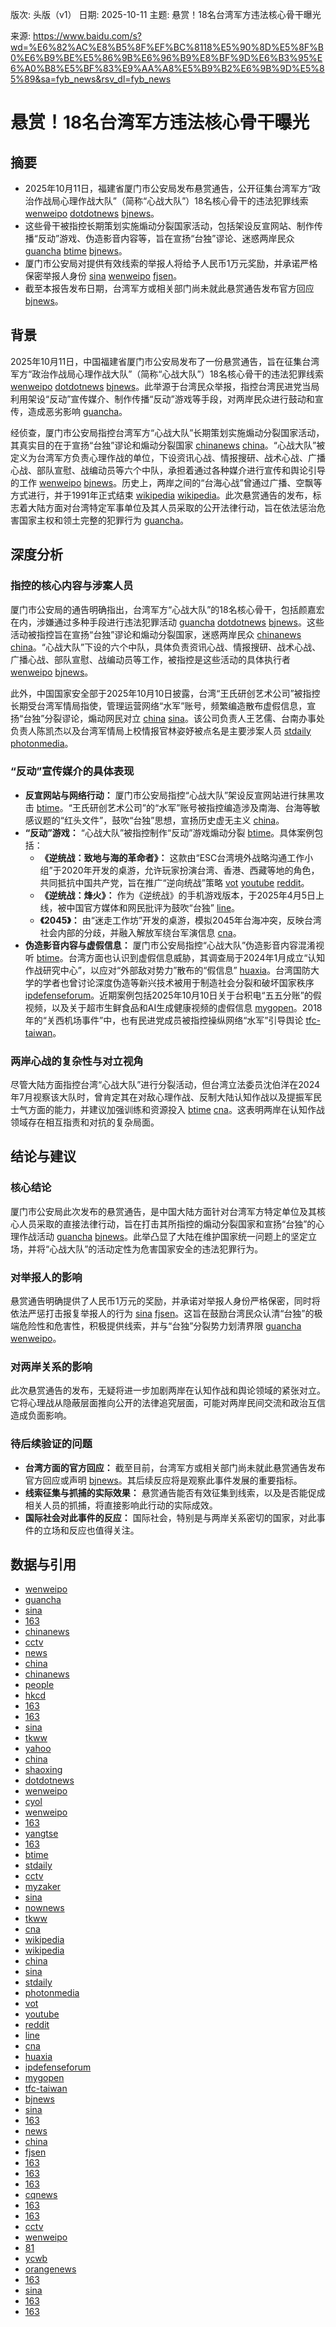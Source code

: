 版次: 头版（v1）
日期: 2025-10-11
主题: 悬赏！18名台湾军方违法核心骨干曝光

来源: https://www.baidu.com/s?wd=%E6%82%AC%E8%B5%8F%EF%BC%8118%E5%90%8D%E5%8F%B0%E6%B9%BE%E5%86%9B%E6%96%B9%E8%BF%9D%E6%B3%95%E6%A0%B8%E5%BF%83%E9%AA%A8%E5%B9%B2%E6%9B%9D%E5%85%89&sa=fyb_news&rsv_dl=fyb_news

# 悬赏！18名台湾军方违法核心骨干曝光

## 摘要
- 2025年10月11日，福建省厦门市公安局发布悬赏通告，公开征集台湾军方“政治作战局心理作战大队”（简称“心战大队”）18名核心骨干的违法犯罪线索 [wenweipo](https://vertexaisearch.cloud.google.com/grounding-api-redirect/AUZIYQFpgr6L3F77LC9QSfZ0mvZ5QHueb2bVHViV2_CTJ4fbupvUxs_BZhQ68_tLr7bAhuMZ61tDSnGsVb-RVgrfRdcehxCs2uFzji_UDvM0hdso7A1AnjZ5l97WT4xJbL57fnV8X3WSN8EKEESgZrHjfylRkwz5oUwtbcqnxbcA3NvC) [dotdotnews](https://vertexaisearch.cloud.google.com/grounding-api-redirect/AUZIYQFlj8HlIIoD_P1qOUvlC4jaIQCPPUeThzTVEe5exIVPDvcPq6OsguDcvLjCcS56v2tEc1A6yM_Ivb3FT8NAJ0fjTBh4cWICimkJhkD1Gk_E5VQD7QjEkQ==) [bjnews](https://vertexaisearch.cloud.google.com/grounding-api-redirect/AUZIYQGp60x_-zqzPzXS7ULaS_UtvJM83R5TCa6LP5biJIPLbRLsSL69rOIPD4aBgjKQBZcFmIQwffLNyLBhLH1wQlBl7MTpWjcNUGIJxLl3cd2a1PVA3lcIa0uRbw9mUutjIdetOiml8SA6UopI7VrMSPmvaA==)。
- 这些骨干被指控长期策划实施煽动分裂国家活动，包括架设反宣网站、制作传播“反动”游戏、伪造影音内容等，旨在宣扬“台独”谬论、迷惑两岸民众 [guancha](https://vertexaisearch.cloud.google.com/grounding-api-redirect/AUZIYQENca3utcWixbPm3Nx4L7LEIAlay3f8NsxOC0A0juXqxcS-zyvyJiptgtiz6XY6vD4iHhVvqelMh42tzvb2VkdjHLHPlcfC10HHJDITs6FfKOIuNRw37Gv0bWnsv7G_wjE-9-1AX6ZdFOjF1IzpVxhV) [btime](https://vertexaisearch.cloud.google.com/grounding-api-redirect/AUZIYQEdDrIgqDe54gi5hPDaHdX0-SYgju14g6Ji87zX1szqLCHZs4SeSZH1og_jC9zZldOfla2czezWBeIL2ES5smT_6T_y0NeKp6SdCXZJKqRJnyZ-Nkh4ffn4_6Bz_P6q9AQxMSkbcBgq9qdC6NI=) [bjnews](https://vertexaisearch.cloud.google.com/grounding-api-redirect/AUZIYQGp60x_-zqzPzXS7ULaS_UtvJM83R5TCa6LP5biJIPLbRLsSL69rOIPD4aBgjKQBZcFmIQwffLNyLBhLH1wQlBl7MTpWjcNUGIJxLl3cd2a1PVA3lcIa0uRbw9mUutjIdetOiml8SA6UopI7VrMSPmvaA==)。
- 厦门市公安局对提供有效线索的举报人将给予人民币1万元奖励，并承诺严格保密举报人身份 [sina](https://vertexaisearch.cloud.google.com/grounding-api-redirect/AUZIYQFQLnnZymXYuAnyw76h53RFhgdIRm9nf2GJ1UvyKu24RDHIfqOre9NwxdBw0iZKCWZABHZ3PkvXUt6v0h7U1j1JMJt-YZWMtULwbaZjIst7WOpIijav5sfZDOM5lEdUaxd4_d817Su41Piw4SW4hUhFUYCIyYdSRDrUkP0gDgdv2Q==) [wenweipo](https://vertexaisearch.cloud.google.com/grounding-api-redirect/AUZIYQFnZ6XLB_rOQo91YEPWF9WS80kDJ-kSYCgMncU9ZeKIVvgRpGXCUrmokvny-CJAoqdTl0md4SG1x4cXGnFWQpuabgEvn90V920tBGSC7zVDIHf4vVptuZlaeLlbc9ZqeAV4OTyE4fczI3UvC8ozQxQF97QnmEZRYEORzKOGoNf0) [fjsen](https://vertexaisearch.cloud.google.com/grounding-api-redirect/AUZIYQEFCqSNUGaSSlqqYJT45Pddn-Eg8MOW2vu2Wrux_zqv0BwTgPjU-mHYo2FQdYDES_YULXLWbPtQcejq3ZcU9oKI8cBK11DB4mBjoBFBcESiNziCzUQhSoj53FOvqxfkbnS3XlMtRdsrhjlkSoj-8VVv)。
- 截至本报告发布日期，台湾军方或相关部门尚未就此悬赏通告发布官方回应 [bjnews](https://vertexaisearch.cloud.google.com/grounding-api-redirect/AUZIYQGp60x_-zqzPzXS7ULaS_UtvJM83R5TCa6LP5biJIPLbRLsSL69rOIPD4aBgjKQBZcFmIQwffLNyLBhLH1wQlBl7MTpWjcNUGIJxLl3cd2a1PVA3lcIa0uRbw9mUutjIdetOiml8SA6UopI7VrMSPmvaA==)。

## 背景
2025年10月11日，中国福建省厦门市公安局发布了一份悬赏通告，旨在征集台湾军方“政治作战局心理作战大队”（简称“心战大队”）18名核心骨干的违法犯罪线索 [wenweipo](https://vertexaisearch.cloud.google.com/grounding-api-redirect/AUZIYQFpgr6L3F77LC9QSfZ0mvZ5QHueb2bVHViV2_CTJ4fbupvUxs_BZhQ68_tLr7bAhuMZ61tDSnGsVb-RVgrfRdcehxCs2uFzji_UDvM0hdso7A1AnjZ5l97WT4xJbL57fnV8X3WSN8EKEESgZrHjfylRkwz5oUwtbcqnxbcA3NvC) [dotdotnews](https://vertexaisearch.cloud.google.com/grounding-api-redirect/AUZIYQFlj8HlIIoD_P1qOUvlC4jaIQCPPUeThzTVEe5exIVPDvcPq6OsguDcvLjCcS56v2tEc1A6yM_Ivb3FT8NAJ0fjTBh4cWICimkJhkD1Gk_E5VQD7QjEkQ==) [bjnews](https://vertexaisearch.cloud.google.com/grounding-api-redirect/AUZIYQGp60x_-zqzPzXS7ULaS_UtvJM83R5TCa6LP5biJIPLbRLsSL69rOIPD4aBgjKQBZcFmIQwffLNyLBhLH1wQlBl7MTpWjcNUGIJxLl3cd2a1PVA3lcIa0uRbw9mUutjIdetOiml8SA6UopI7VrMSPmvaA==)。此举源于台湾民众举报，指控台湾民进党当局利用架设“反动”宣传媒介、制作传播“反动”游戏等手段，对两岸民众进行鼓动和宣传，造成恶劣影响 [guancha](https://vertexaisearch.cloud.google.com/grounding-api-redirect/AUZIYQENca3utcWixbPm3Nx4L7LEIAlay3f8NsxOC0A0juXqxcS-zyvyJiptgtiz6XY6vD4iHhVvqelMh42tzvb2VkdjHLHPlcfC10HHJDITs6FfKOIuNRw37Gv0bWnsv7G_wjE-9-1AX6ZdFOjF1IzpVxhV)。

经侦查，厦门市公安局指控台湾军方“心战大队”长期策划实施煽动分裂国家活动，其真实目的在于宣扬“台独”谬论和煽动分裂国家 [chinanews](https://vertexaisearch.cloud.google.com/grounding-api-redirect/AUZIYQGGKHecdq-eqhGW8Kk0ij4zZAWLw_AG8fp-dO45IBMSOsFcEKuZ2WJgM-XBR0rrlLQxfTbaJ5zmpQ4y43hFDINxJ4VAWDtGc08_wGAqxJNRvr9m4LgQG7-AT5pXXr2nBRHqAga1FpJelxrVAaCwuhkO9cvg3w==) [china](https://vertexaisearch.cloud.google.com/grounding-api-redirect/AUZIYQERNnBmGgg2spft_n9W0EnLZmGLjMhtuGZnZY7DN8q9rrxNPfYD_H6TilVemaLN6b0lNDLdVSHufQyumcS8_qR-8GIiwj-Z0qj47oTK4FmzIOwrokNuxthJdJlPATLelBgdIqw3MrvWqaSh-rJkJOIfVWAMUhPgpByh)。“心战大队”被定义为台湾军方负责心理作战的单位，下设资讯心战、情报搜研、战术心战、广播心战、部队宣慰、战编动员等六个中队，承担着通过各种媒介进行宣传和舆论引导的工作 [wenweipo](https://vertexaisearch.cloud.google.com/grounding-api-redirect/AUZIYQFpgr6L3F77LC9QSfZ0mvZ5QHueb2bVHViV2_CTJ4fbupvUxs_BZhQ68_tLr7bAhuMZ61tDSnGsVb-RVgrfRdcehxCs2uFzji_UDvM0hdso7A1AnjZ5l97WT4xJbL57fnV8X3WSN8EKEESgZrHjfylRkwz5oUwtbcqnxbcA3NvC) [bjnews](https://vertexaisearch.cloud.google.com/grounding-api-redirect/AUZIYQGp60x_-zqzPzXS7ULaS_UtvJM83R5TCa6LP5biJIPLbRLsSL69rOIPD4aBgjKQBZcFmIQwffLNyLBhLH1wQlBl7MTpWjcNUGIJxLl3cd2a1PVA3lcIa0uRbw9mUutjIdetOiml8SA6UopI7VrMSPmvaA==)。历史上，两岸之间的“台海心战”曾通过广播、空飘等方式进行，并于1991年正式结束 [wikipedia](https://vertexaisearch.cloud.google.com/grounding-api-redirect/AUZIYQFcIUgn9z9BAGVM9KQC4eR12pgv5DQi9bO5e0PyMQxMumE_2TWuBJ_VkAH5M0f_exxyI59uIOYybmhAP6ov4SDTmOq0s91bX21zXb8a-Y359tVVyH6pDUEqGvxxcfxo60fSGTGLDKmr9Hab64YqkFqVXrGW8fQc-kolDmQu4A==) [wikipedia](https://vertexaisearch.cloud.google.com/grounding-api-redirect/AUZIYQFXEWq3-4ll5ILt-T4HHeSjooScFse4VuLrIHwZE1zy77nmZwg1LWU8Z7gaAJ0fq5Z9HC0JECreVFrtUJ_YbHKby9c0u2hLZ5Lme8vnkIN0URxpbxvo4i_12ohCkmKDmubKtB15D_mLYu-2PctaORKAqB1--dtKrYJ7G2WLVA==)。此次悬赏通告的发布，标志着大陆方面对台湾特定军事单位及其人员采取的公开法律行动，旨在依法惩治危害国家主权和领土完整的犯罪行为 [guancha](https://vertexaisearch.cloud.google.com/grounding-api-redirect/AUZIYQENca3utcWixbPm3Nx4L7LEIAlay3f8NsxOC0A0juXqxcS-zyvyJiptgtiz6XY6vD4iHhVvqelMh42tzvb2VkdjHLHPlcfC10HHJDITs6FfKOIuNRw37Gv0bWnsv7G_wjE-9-1AX6ZdFOjF1IzpVxhV)。

## 深度分析
### 指控的核心内容与涉案人员
厦门市公安局的通告明确指出，台湾军方“心战大队”的18名核心骨干，包括颜嘉宏在内，涉嫌通过多种手段进行违法犯罪活动 [guancha](https://vertexaisearch.cloud.google.com/grounding-api-redirect/AUZIYQENca3utcWixbPm3Nx4L7LEIAlay3f8NsxOC0A0juXqxcS-zyvyJiptgtiz6XY6vD4iHhVvqelMh42tzvb2VkdjHLHPlcfC10HHJDITs6FfKOIuNRw37Gv0bWnsv7G_wjE-9-1AX6ZdFOjF1IzpVxhV) [dotdotnews](https://vertexaisearch.cloud.google.com/grounding-api-redirect/AUZIYQFlj8HlIIoD_P1qOUvlC4jaIQCPPUeThzTVEe5exIVPDvcPq6OsguDcvLjCcS56v2tEc1A6yM_Ivb3FT8NAJ0fjTBh4cWICimkJhkD1Gk_E5VQD7QjEkQ==) [bjnews](https://vertexaisearch.cloud.google.com/grounding-api-redirect/AUZIYQGp60x_-zqzPzXS7ULaS_UtvJM83R5TCa6LP5biJIPLbRLsSL69rOIPD4aBgjKQBZcFmIQwffLNyLBhLH1wQlBl7MTpWjcNUGIJxLl3cd2a1PVA3lcIa0uRbw9mUutjIdetOiml8SA6UopI7VrMSPmvaA==)。这些活动被指控旨在宣扬“台独”谬论和煽动分裂国家，迷惑两岸民众 [chinanews](https://vertexaisearch.cloud.google.com/grounding-api-redirect/AUZIYQGGKHecdq-eqhGW8Kk0ij4zZAWLw_AG8fp-dO45IBMSOsFcEKuZ2WJgM-XBR0rrlLQxfTbaJ5zmpQ4y43hFDINxJ4VAWDtGc08_wGAqxJNRvr9m4LgQG7-AT5pXXr2nBRHqAga1FpJelxrVAaCwuhkO9cvg3w==) [china](https://vertexaisearch.cloud.google.com/grounding-api-redirect/AUZIYQERNnBmGgg2spft_n9W0EnLZmGLjMhtuGZnZY7DN8q9rrxNPfYD_H6TilVemaLN6b0lNDLdVSHufQyumcS8_qR-8GIiwj-Z0qj47oTK4FmzIOwrokNuxthJdJlPATLelBgdIqw3MrvWqaSh-rJkJOIfVWAMUhPgpByh)。“心战大队”下设的六个中队，具体负责资讯心战、情报搜研、战术心战、广播心战、部队宣慰、战编动员等工作，被指控是这些活动的具体执行者 [wenweipo](https://vertexaisearch.cloud.google.com/grounding-api-redirect/AUZIYQFpgr6L3F77LC9QSfZ0mvZ5QHueb2bVHViV2_CTJ4fbupvUxs_BZhQ68_tLr7bAhuMZ61tDSnGsVb-RVgrfRdcehxCs2uFzji_UDvM0hdso7A1AnjZ5l97WT4xJbL57fnV8X3WSN8EKEESgZrHjfylRkwz5oUwtbcqnxbcA3NvC) [bjnews](https://vertexaisearch.cloud.google.com/grounding-api-redirect/AUZIYQGp60x_-zqzPzXS7ULaS_UtvJM83R5TCa6LP5biJIPLbRLsSL69rOIPD4aBgjKQBZcFmIQwffLNyLBhLH1wQlBl7MTpWjcNUGIJxLl3cd2a1PVA3lcIa0uRbw9mUutjIdetOiml8SA6UopI7VrMSPmvaA==)。

此外，中国国家安全部于2025年10月10日披露，台湾“王氏研创艺术公司”被指控长期受台湾军情局指使，管理运营网络“水军”账号，频繁编造散布虚假信息，宣扬“台独”分裂谬论，煽动网民对立 [china](https://vertexaisearch.cloud.google.com/grounding-api-redirect/AUZIYQHjSoAD2ICeELaFozQiifH6Bz79J5PHSj6Olez2U_WfL3A4KK5Dw2Pg_RYkiiDl626tO12NthTn_g8R_WRrXQAajQANATcWw36-rafxdTBvcU7r6vEtHzzqk6U2hVY7DUpPQRa2aqObqNiDC74mv7Smbor5zDRXREI=) [sina](https://vertexaisearch.cloud.google.com/grounding-api-redirect/AUZIYQE_8HSE9iMuOV5k6zHi1WWAqBqFC3PfxGrH3V68N1sG8SApk7NHqf0pbRxw2cAc6rKQI5BywUwpjmJASkHtPeMt7GvRA_5ixxout4oNBuL3Yk4X55zmb34JtDRUpIfNF6o5XSYrNtTSx1KoGHnZOFc5ojqHjyPOCcWUtZ6M6snd)。该公司负责人王艺儒、台南办事处负责人陈凯杰以及台湾军情局上校情报官林姿妤被点名是主要涉案人员 [stdaily](https://vertexaisearch.cloud.google.com/grounding-api-redirect/AUZIYQGnuSS8-RxFPzW9Zufl4N_yPnyH9lgZSgACKN-qEiezCCdFv0Oe_2lTW3wBFk69jzbTHrLRagivuT2T8vxd9x4V7p5nzYcDpA9A80MplUT56EldkyvpeMZH0ZpOkl1kmsmWArOT6thq6Llv-PaKruVZrq8FRHxKS74D) [photonmedia](https://vertexaisearch.cloud.google.com/grounding-api-redirect/AUZIYQEScILsrGwarsQ3xH7jAHl2Egzuzc1zkj-NPT6g22IX3KI3YnEkyQ8VkWBWZxSwFeRsmoguBoG-NWT8ePmtJfaiT26LWgnansyQiyrbcMhKyslhPZqZAANA97-CIyJuIO9UpS4n350Q3wpN-b-WphMSefO5Lud9e8VO-Sgv6stNqNr10ms_56wZpZkLR4pZZj9z55Y=)。

### “反动”宣传媒介的具体表现
- **反宣网站与网络行动：** 厦门市公安局指控“心战大队”架设反宣网站进行抹黑攻击 [btime](https://vertexaisearch.cloud.google.com/grounding-api-redirect/AUZIYQEdDrIgqDe54gi5hPDaHdX0-SYgju14g6Ji87zX1szqLCHZs4SeSZH1og_jC9zZldOfla2czezWBeIL2ES5smT_6T_y0NeKp6SdCXZJKqRJnyZ-Nkh4ffn4_6Bz_P6q9AQxMSkbcBgq9qdC6NI=)。“王氏研创艺术公司”的“水军”账号被指控编造涉及南海、台海等敏感议题的“红头文件”，鼓吹“台独”思想，宣扬历史虚无主义 [china](https://vertexaisearch.cloud.google.com/grounding-api-redirect/AUZIYQHjSoAD2ICeELaFozQiifH6Bz79J5PHSj6Olez2U_WfL3A4KK5Dw2Pg_RYkiiDl626tO12NthTn_g8R_WRrXQAajQANATcWw36-rafxdTBvcU7r6vEtHzzqk6U2hVY7DUpPQRa2aqObqNiDC74mv7Smbor5zDRXREI=)。
- **“反动”游戏：** “心战大队”被指控制作“反动”游戏煽动分裂 [btime](https://vertexaisearch.cloud.google.com/grounding-api-redirect/AUZIYQEdDrIgqDe54gi5hPDaHdX0-SYgju14g6Ji87zX1szqLCHZs4SeSZH1og_jC9zZldOfla2czezWBeIL2ES5smT_6T_y0NeKp6SdCXZJKqRJnyZ-Nkh4ffn4_6Bz_P6q9AQxMSkbcBgq9qdC6NI=)。具体案例包括：
    - **《逆统战：致地与海的革命者》：** 这款由“ESC台湾境外战略沟通工作小组”于2020年开发的桌游，允许玩家扮演台湾、香港、西藏等地的角色，共同抵抗中国共产党，旨在推广“逆向统战”策略 [vot](https://vertexaisearch.cloud.google.com/grounding-api-redirect/AUZIYQFTRKt_HfCrp2fVIwTKRWYPGiqgMuZWYsYykjGHwnzSg5HKjFehVXQB37iFjmsfB1cRSKmuuvJPJqOFD3GBvwCY1D4Tw2mcTdy0uFp7uyR7takdsbv-abzzc4Tc4zKPSRkbv5QON2NGnRjKf94G8GGruYd8TTI7sWueCd9tBEF0vT063s2e_1R3Rgb4-vbl2jFX_uqq6zuW6C6LnOjHIOjP7oqrXz9lALfsc6M6aK1-flu6P9rskepeb8r0T_mVOde5D7Ef0qd2kcHRBWVbi-LI8b7aXiT50UbwwqA99BvCwXpaqao0jzCCzCcU5y53MmrouCo512qKd8O-8mCJwYGn-WgSIZH8nIlxXFwtcyIsKlkLfJ1PCIcAJoC6ObA-tqg=) [youtube](https://vertexaisearch.cloud.google.com/grounding-api-redirect/AUZIYQFG2_MGH3I8316T19MGsKdEUJNW37pQpNE2YQ1EiC9z4uZtoeH-f7-8Uc2cxYSTEvJjMJlJCJl-obixUaCD8bS3Qwvy_oqB3yd3bcgXxXUq24WYSY5Sc5mB5HexcvXS1cUSd6-xqQ==) [reddit](https://vertexaisearch.cloud.google.com/grounding-api-redirect/AUZIYQGY6cXi4eubWJeCUxkbZHrL-CGehjonexTquRS2i_BXw4FjmDZSSET56lTrWCzTJ_G55WMe3n-XJCel1IHsss2Wmb0vNmwfFHTgZWtg1CIl7DeDpZ6ReZssbnsQRksUYchbSQfRLiij1UjCcNmO4Ug55G3NYVl0SwviTF5FHy5_8CKICXNXsARw-LZiqhcYPZNC-zEcDnLaWFvFP-pj9VF2ysEr87ICfseHjwu0hUXqAD0paANRppvRn2TkeIGLA4nZ9Ap2Ac6r9M7MdfoI9-LrB6fUICxk9HJEBJnkq0pgMBBuNa-ZZDdBRD_eUhsiNnLjaefb0t6vI-JC8ZTIdX_FQ6A2unl3Gs9VbG4Bkg7--tVa017WVBxkhwH6OuEncmgi2xvyYTS6UoluKvU9a0EAteK2Z7eTY9D1-6m1CJmB81aSbwwD9SATmtIHAsPJN9Z4PeHwzkqFOQ8FRLqbppwQS5rbVnr8ObOXjak1eHHUb4vVi32AmruDdmkPe3Dz5bP_VUgGMLXbDZPH9HzsTH-j)。
    - **《逆统战：烽火》：** 作为《逆统战》的手机游戏版本，于2025年4月5日上线，被中国官方媒体和网民批评为鼓吹“台独” [line](https://vertexaisearch.cloud.google.com/grounding-api-redirect/AUZIYQGG-7KjS2wfH5oMGQ0cWY6KOpZhzf8Ag1DxmYhK7757k1e-9-NHAWkpETduVCM65-P-Nh4MpwzNWroMVNBL2_f8nX6xNkzjV7OedSgQXKPQFNVEQ31QLlsdZZtBME78fWVRicafzg==)。
    - **《2045》：** 由“迷走工作坊”开发的桌游，模拟2045年台海冲突，反映台湾社会内部的分歧，并融入解放军绕台军演信息 [cna](https://vertexaisearch.cloud.google.com/grounding-api-redirect/AUZIYQGw5N3qJ5ZFvtmQjV4vivlvQmFqXmj9V_ACUWmQxISTZNYTNKodcM41-sFzLETIDTwRfbpvzq5M6K23A8mtqC_7nOaoOeqHdzNCFrXTFvd5-7rAG30dfJjoi5ueZebBLRjEn61yGP8bKM_flg==)。
- **伪造影音内容与虚假信息：** 厦门市公安局指控“心战大队”伪造影音内容混淆视听 [btime](https://vertexaisearch.cloud.google.com/grounding-api-redirect/AUZIYQEdDrIgqDe54gi5hPDaHdX0-SYgju14g6Ji87zX1szqLCHZs4SeSZH1og_jC9zZldOfla2czezWBeIL2ES5smT_6T_y0NeKp6SdCXZJKqRJnyZ-Nkh4ffn4_6Bz_P6q9AQxMSkbcBgq9qdC6NI=)。台湾方面也认识到虚假信息威胁，其调查局于2024年1月成立“认知作战研究中心”，以应对“外部敌对势力”散布的“假信息” [huaxia](https://vertexaisearch.cloud.google.com/grounding-api-redirect/AUZIYQHyQh5f6IHu5BHzN5sACDsSLbOJav_HZzye_su8L3QnBw4P9FaznbKZrCI0jHTLaqXnY4T8I8lVy7dH16I5weW8QFxtJa82P_1YyEsgopPDiQa-iHLpubnsM5bRX3McV_YJxlvtQ22lBIJGyQ==)。台湾国防大学的学者也曾讨论深度伪造等新兴技术被用于制造社会分裂和破坏国家秩序 [ipdefenseforum](https://vertexaisearch.cloud.google.com/grounding-api-redirect/AUZIYQFFEImlIMNKgnKstiJh8M8BQAzTw3TvSEP5pxwZo0U3y2pSYECu0Ui9bZMRbbc5jazh8cyiaJGZP8zzyCUYUeAja6BJUDAdssy2IIGLcb67w2clHcwivymi_MlAd1MMIjDNMW94o8gZn9z7muXhhoJW8f45boZur7WTMmiGtyWVxSlgQpZ6V7K8jxSe6_okN2aRkgZC5RhuKfwd9Sv1qGXE3p2iAqD925KbU4qKIr3dbNHoJuEkQKFwwjbuuczzcn9TgizXwWHjmEGJ4r9bwT4bbL7srL1rYYcXFpy6kEsJ3Zat9Kr0qK-NZxsetw_iIXr07V6llZiMegdCEGQd9iUl)。近期案例包括2025年10月10日关于台积电“五五分账”的假视频，以及关于超市生鲜食品和AI生成健康视频的虚假信息 [mygopen](https://vertexaisearch.cloud.google.com/grounding-api-redirect/AUZIYQHAC98P8dZo2QJm0nHJD5imhVX9A1I7oRn2evf3UoCn76zWMr9vbXMnhqApBfOBH22aSeJDjTf8-Gcq0vYpwRJatGkVn5SQ_J0yFqEXGZukELxM)。2018年的“关西机场事件”中，也有民进党成员被指控操纵网络“水军”引导舆论 [tfc-taiwan](https://vertexaisearch.cloud.google.com/grounding-api-redirect/AUZIYQFyfQg66oe_FkUvXnbJglJxCqF-KFe8rzGOboqTuhMkcSIoYqFS_k-vJ8WHlePtqiY_rAO7_0zu4XZd3Oeko4yq8IMl-uKgvxNCsDDxjT1lHHezfnNxz9mLn6eDCMRpk8xC58k0XG90TynshoqdKhMKwVK8KipQFSYlwlZow9IfAbsTc8ek)。

### 两岸心战的复杂性与对立视角
尽管大陆方面指控台湾“心战大队”进行分裂活动，但台湾立法委员沈伯洋在2024年7月视察该大队时，曾肯定其在对敌心理作战、反制大陆认知作战以及提振军民士气方面的能力，并建议加强训练和资源投入 [btime](https://vertexaisearch.cloud.google.com/grounding-api-redirect/AUZIYQEdDrIgqDe54gi5hPDaHdX0-SYgju14g6Ji87zX1szqLCHZs4SeSZH1og_jC9zZldOfla2czezWBeIL2ES5smT_6T_y0NeKp6SdCXZJKqRJnyZ-Nkh4ffn4_6Bz_P6q9AQxMSkbcBgq9qdC6NI=) [cna](https://vertexaisearch.cloud.google.com/grounding-api-redirect/AUZIYQHPe3xjQlwGVpVp-ppXZ0DvddYNLjH08Bu2nlQeeGkzIVTMgVWJktD4si8g9OeGuQ53y65UK2az7bZ0RDr1i0mGn4J6Vte32IoVFWn0m-V4agcGRC9-enSdkddJGz3KRaY0h4aWT6S_2LYD70Q=)。这表明两岸在认知作战领域存在相互指责和对抗的复杂局面。

## 结论与建议
### 核心结论
厦门市公安局此次发布的悬赏通告，是中国大陆方面针对台湾军方特定单位及其核心人员采取的直接法律行动，旨在打击其所指控的煽动分裂国家和宣扬“台独”的心理作战活动 [guancha](https://vertexaisearch.cloud.google.com/grounding-api-redirect/AUZIYQENca3utcWixbPm3Nx4L7LEIAlay3f8NsxOC0A0juXqxcS-zyvyJiptgtiz6XY6vD4iHhVvqelMh42tzvb2VkdjHLHPlcfC10HHJDITs6FfKOIuNRw37Gv0bWnsv7G_wjE-9-1AX6ZdFOjF1IzpVxhV) [bjnews](https://vertexaisearch.cloud.google.com/grounding-api-redirect/AUZIYQGp60x_-zqzPzXS7ULaS_UtvJM83R5TCa6LP5biJIPLbRLsSL69rOIPD4aBgjKQBZcFmIQwffLNyLBhLH1wQlBl7MTpWjcNUGIJxLl3cd2a1PVA3lcIa0uRbw9mUutjIdetOiml8SA6UopI7VrMSPmvaA==)。此举凸显了大陆在维护国家统一问题上的坚定立场，并将“心战大队”的活动定性为危害国家安全的违法犯罪行为。

### 对举报人的影响
悬赏通告明确提供了人民币1万元的奖励，并承诺对举报人身份严格保密，同时将依法严惩打击报复举报人的行为 [sina](https://vertexaisearch.cloud.google.com/grounding-api-redirect/AUZIYQFQLnnZymXYuAnyw76h53RFhgdIRm9nf2GJ1UvyKu24RDHIfqOre9NwxdBw0iZKCWZABHZ3PkvXUt6v0h7U1j1JMJt-YZWMtULwbaZjIst7WOpIijav5sfZDOM5lEdUaxd4_d817Su41Piw4SW4hUhFUYCIyYdSRDrUkP0gDgdv2Q==) [fjsen](https://vertexaisearch.cloud.google.com/grounding-api-redirect/AUZIYQEFCqSNUGaSSlqqYJT45Pddn-Eg8MOW2vu2Wrux_zqv0BwTgPjU-mHYo2FQdYDES_YULXLWbPtQcejq3ZcU9oKI8cBK11DB4mBjoBFBcESiNziCzUQhSoj53FOvqxfkbnS3XlMtRdsrhjlkSoj-8VVv)。这旨在鼓励台湾民众认清“台独”的极端危险性和危害性，积极提供线索，并与“台独”分裂势力划清界限 [guancha](https://vertexaisearch.cloud.google.com/grounding-api-redirect/AUZIYQENca3utcWixbPm3Nx4L7LEIAlay3f8NsxOC0A0juXqxcS-zyvyJiptgtiz6XY6vD4iHhVvqelMh42tzvb2VkdjHLHPlcfC10HHJDITs6FfKOIuNRw37Gv0bWnsv7G_wjE-9-1AX6ZdFOjF1IzpVxhV) [wenweipo](https://vertexaisearch.cloud.google.com/grounding-api-redirect/AUZIYQFnZ6XLB_rOQo91YEPWF9WS80kDJ-kSYCgMncU9ZeKIVvgRpGXCUrmokvny-CJAoqdTl0md4SG1x4cXGnFWQpuabgEvn90V920tBGSC7zVDIHf4vVptuZlaeLlbc9ZqeAV4OTyE4fczI3UvC8ozQxQF97QnmEZRYEORzKOGoNf0)。

### 对两岸关系的影响
此次悬赏通告的发布，无疑将进一步加剧两岸在认知作战和舆论领域的紧张对立。它将心理战从隐蔽层面推向公开的法律追究层面，可能对两岸民间交流和政治互信造成负面影响。

### 待后续验证的问题
- **台湾方面的官方回应：** 截至目前，台湾军方或相关部门尚未就此悬赏通告发布官方回应或声明 [bjnews](https://vertexaisearch.cloud.google.com/grounding-api-redirect/AUZIYQGp60x_-zqzPzXS7ULaS_UtvJM83R5TCa6LP5biJIPLbRLsSL69rOIPD4aBgjKQBZcFmIQwffLNyLBhLH1wQlBl7MTpWjcNUGIJxLl3cd2a1PVA3lcIa0uRbw9mUutjIdetOiml8SA6UopI7VrMSPmvaA==)。其后续反应将是观察此事件发展的重要指标。
- **线索征集与抓捕的实际效果：** 悬赏通告能否有效征集到线索，以及是否能促成相关人员的抓捕，将直接影响此行动的实际成效。
- **国际社会对此事件的反应：** 国际社会，特别是与两岸关系密切的国家，对此事件的立场和反应也值得关注。

## 数据与引用
- [wenweipo](https://vertexaisearch.cloud.google.com/grounding-api-redirect/AUZIYQFpgr6L3F77LC9QSfZ0mvZ5QHueb2bVHViV2_CTJ4fbupvUxs_BZhQ68_tLr7bAhuMZ61tDSnGsVb-RVgrfRdcehxCs2uFzji_UDvM0hdso7A1AnjZ5l97WT4xJbL57fnV8X3WSN8EKEESgZrHjfylRkwz5oUwtbcqnxbcA3NvC)
- [guancha](https://vertexaisearch.cloud.google.com/grounding-api-redirect/AUZIYQENca3utcWixbPm3Nx4L7LEIAlay3f8NsxOC0A0juXqxcS-zyvyJiptgtiz6XY6vD4iHhVvqelMh42tzvb2VkdjHLHPlcfC10HHJDITs6FfKOIuNRw37Gv0bWnsv7G_wjE-9-1AX6ZdFOjF1IzpVxhV)
- [sina](https://vertexaisearch.cloud.google.com/grounding-api-redirect/AUZIYQFQLnnZymXYuAnyw76h53RFhgdIRm9nf2GJ1UvyKu24RDHIfqOre9NwxdBw0iZKCWZABHZ3PkvXUt6v0h7U1j1JMJt-YZWMtULwbaZjIst7WOpIijav5sfZDOM5lEdUaxd4_d817Su41Piw4SW4hUhFUYCIyYdSRDrUkP0gDgdv2Q==)
- [163](https://vertexaisearch.cloud.google.com/grounding-api-redirect/AUZIYQGsqGVOxFIlc0g4m4dcw3siVfUmUSp4IG4b3blNCZQ1JrmOi1pB_50Ukoi8JCfEJSzFIAtSxa0HnKND2Y5zJET1n9TGmtQWlm1qMPhtyC5nJcQBUw-xVMOJZSeu093vGOVEagp4mNRx9JQLGhD8MGM=)
- [chinanews](https://vertexaisearch.cloud.google.com/grounding-api-redirect/AUZIYQGGKHecdq-eqhGW8Kk0ij4zZAWLw_AG8fp-dO45IBMSOsFcEKuZ2WJgM-XBR0rrlLQxfTbaJ5zmpQ4y43hFDINxJ4VAWDtGc08_wGAqxJNRvr9m4LgQG7-AT5pXXr2nBRHqAga1FpJelxrVAaCwuhkO9cvg3w==)
- [cctv](https://vertexaisearch.cloud.google.com/grounding-api-redirect/AUZIYQHcixAbLXkVOlUxv8CDBI-IENUmp7z6yM761dDNgg69uV_CQ4DLaZEqZnvhEfo-1o_f5a5-MKqLKObUoZz_9c1rB7P21CYYFvTdbnxL8rUD08VJ7YGFKjAdDgUzteiksrTzvST4PVM-_yMQw2KqH0Q_q4aRF-ZPl0qh4Nl6vjf2JA==)
- [news](https://vertexaisearch.cloud.google.com/grounding-api-redirect/AUZIYQF4riEZ9sfPW3a4-CbPAHiGIJHCQktPYsGQRHwKgSz3sxXKmwKsdvd8XZ1idCyTDO-r_js49GfMlofFuPYV7JcOB0xbNwYVvzSKlv57qLH87sc0WhqU-Uh_L3ZWV0ywTRmf4yOrsfc8GCo83bLJ6fH7bq1UsnGT-biOCmiXMS0=)
- [china](https://vertexaisearch.cloud.google.com/grounding-api-redirect/AUZIYQERNnBmGgg2spft_n9W0EnLZmGLjMhtuGZnZY7DN8q9rrxNPfYD_H6TilVemaLN6b0lNDLdVSHufQyumcS8_qR-8GIiwj-Z0qj47oTK4FmzIOwrokNuxthJdJlPATLelBgdIqw3MrvWqaSh-rJkJOIfVWAMUhPgpByh)
- [chinanews](https://vertexaisearch.cloud.google.com/grounding-api-redirect/AUZIYQFBotyfOogPPIVSfli2fJqj6lNsu52KdSOR0IpF5SimU9rFc-EuFd3ZXz-XRnQmlzsWFDMJwDvJzZrC4f4NHWpk-b41MOFSFeYA8dsDrhj68u94_AKNcnepMUGu-UGplkNtvRusULd4A_bLqCp4HuCan3upKQ==)
- [people](https://vertexaisearch.cloud.google.com/grounding-api-redirect/AUZIYQHjvNZj_89UeEMXhZpXGII2XT40_u5g5rimWr8ZZ8GKQ-s5J5oTiFG-u-g7fClq9fJNPQ3XluY_8K_LiCYPhgkfUwtjjiN0YKyFSDIMcgR_uirlUFwr7E0_xguvu5e2DRAh9MDSpgNLCBxcNpXdS5Q0YzKQZA==)
- [hkcd](https://vertexaisearch.cloud.google.com/grounding-api-redirect/AUZIYQHLSjFodZzBVo3eDOFFrTxlUnK3nMiYeIG-8TgDlE7Eh1wyE2b4Wq3DAw8WR-tdXokfd7zDC32OuZtjyYRBovsd11CdYAeT8YFE5rPeOSO9JFU42Wp8adIIAsL-0OD1IwQkcjA-taLg4win-F16PTRmIotOu9_TGpQFRLCHyX4dykmt)
- [163](https://vertexaisearch.cloud.google.com/grounding-api-redirect/AUZIYQGqSO1YiuWIfPI77DTC6t0pcN_CESx3GboNEjcmGdP61xoFqz_qDsoF9kXsQ3zonX1F7wyuWzG1uEGa7oEiKfX1-_vk2osTsKWGlM27lOa5xn78_QSVZ_FlbRePT1-XC6RpcfBWzvyf_Uk1iMwwU6MEEfN6XOG9ytQFWph93kVVxpg=)
- [163](https://vertexaisearch.cloud.google.com/grounding-api-redirect/AUZIYQEOTUCmNWgdoKvTpFvowNzKkI_ucUH-YW45snTYaRTo5Y_hK4IyR2ADyyrQQgGfLiaExuKXanhslMd1rQmw8KYZnnRLATdZojW7tpkGgtBicVcAYgOu1zopf3z8OExC0TrtpPoiiMjcn2EqnRgqHD8=)
- [sina](https://vertexaisearch.cloud.google.com/grounding-api-redirect/AUZIYQGqMESysRq71hyqMjHTM-KO4WHMfTcS4yukbPvPUQ2NqoO0gOyXlCLJ9xgnJIrtUriTg_pYxTOAwxZpcIuWsa-qucZjVCmvZERcNZx8jyzdTylQkgqzSx67ViTaRHCxHkQOQp7ODAhUT3pN4y_WSzX9pe57nQYl7oH_KqRrBlHO3A==)
- [tkww](https://vertexaisearch.cloud.google.com/grounding-api-redirect/AUZIYQFemoWZxrk7oCjdSB_tZUZO_DNZaz6eKZgfY2Rt1K8UWXyjygIx_9KEraE9-Afb8IvaspQcAIhjqHXmFii5evCBKrLIf4im9emWgZ47xg73VGK1rl6B154_snWfpKq0NWpU4ggSZAvOe6RK76pUjYBO3lwV-xOUiWQJYw==)
- [yahoo](https://vertexaisearch.cloud.google.com/grounding-api-redirect/AUZIYQErN25deGJ7xS1qODoYHnlw10L5kkd4juPXSic-nLM5UIF7MJW8UvEjr7BwDzR0JrFdRUVYVMioNx9LnNXjXhI-NMeFQaAj2uHmsKd9pFr-nwpVf_67qIwVZZW3cZYn52iI4vHfCtfG3LwWC6f0SPPSHG1zTcXbb3kU8O4YTXbjcSaN5Q9L_MDCEBT5_6Ejm-kJnPs79WJCAf-CWE_EdpHtSd_OZJ_FUdPvFvYKzDF6uX-qEZc7RXB5vfYA2YHwItPzOVlp0if7t0Fh7mYsKP7MngBdLn3RK4tsLTarzrpQgH3FsVoOdeCVn7UYFFY2q-zkQj4c29jht7md6MI8JVI_XIvwVQfPQGbVu0yX7fWGDvY=)
- [china](https://vertexaisearch.cloud.google.com/grounding-api-redirect/AUZIYQFJ8WEVNk38JhlLksw6Y_X3MzUfk_oPdNcMt3Nz-OnWvLoTrUmIXnr0MoA58s8818zaHDCFbifF5K0Q9EtJEUIonck70USep1DgXyUqNbOxXue9ajjeF1iZFsjzDty03_fAc9lbLyweTVEdMI_ebTc2RJSvncFvoB_MPg==)
- [shaoxing](https://vertexaisearch.cloud.google.com/grounding-api-redirect/AUZIYQGPHIDSM8PSP1DynBwN3mDHhU2kB5tJrwrAej2ZDj_xaHj88SrXUArpIhfU2nHvp1Dhiii5Ko2zPzzFVrp5uqFaGCJmwUn50VXFdAaQSBREpRCB6WR_WfdJkZWN7oiMaNf2NXSf)
- [dotdotnews](https://vertexaisearch.cloud.google.com/grounding-api-redirect/AUZIYQFlj8HlIIoD_P1qOUvlC4jaIQCPPUeThzTVEe5exIVPDvcPq6OsguDcvLjCcS56v2tEc1A6yM_Ivb3FT8NAJ0fjTBh4cWICimkJhkD1Gk_E5VQD7QjEkQ==)
- [wenweipo](https://vertexaisearch.cloud.google.com/grounding-api-redirect/AUZIYQFnZ6XLB_rOQo91YEPWF9WS80kDJ-kSYCgMncU9ZeKIVvgRpGXCUrmokvny-CJAoqdTl0md4SG1x4cXGnFWQpuabgEvn90V920tBGSC7zVDIHf4vVptuZlaeLlbc9ZqeAV4OTyE4fczI3UvC8ozQxQF97QnmEZRYEORzKOGoNf0)
- [cyol](https://vertexaisearch.cloud.google.com/grounding-api-redirect/AUZIYQHNcR5lyGvWab7Uoh8Q2bQ-4OdACR0X8m0YUpZb3gadfpMG_kQRo4GQBW5KhoaT8bjAn_ClmNQvE88A-gwdMtPMF6Lyl9HE84IJYp7MyWjd-4m-mxC6RC1UGaTCB9t13Q==)
- [wenweipo](https://vertexaisearch.cloud.google.com/grounding-api-redirect/AUZIYQE2x2kRF23wUKzYjDfZfD95Lb0mO3SwdJdDuvWT6LFbZm9iV4GScIW8kRNxspePXcbIlVOjw3D9fHmxVvRgE9Akdq-LUcBMLjTsHKmdqdSc1JAg2qo2v5YES9M=)
- [163](https://vertexaisearch.cloud.google.com/grounding-api-redirect/AUZIYQHGBS17S2zO6Ag1u-efOJoe3YLF4VkorObzxakhPScj9PK-OzAdtUldI0mnhgoYn2XJ_viuTRW5xmyPO5pTDbEvZdqrbQd1R-8RE0QNU0Hf7JrQCKBWB5dykRMu6NFwyS4cXizLkeTEk_u1spHM9iI=)
- [yangtse](https://vertexaisearch.cloud.google.com/grounding-api-redirect/AUZIYQGoJugbswgUpUib0UdnRN9-kzPs8FwfcT5mxI4fP3dTvmLZ1nzWgtL8E0A3OIPoG6xjFqWt0yw8ZDdNrwgLai3BPc6eOM305cgKRpiekPzc1pRjefD9IWdktQUNMA==)
- [163](https://vertexaisearch.cloud.google.com/grounding-api-redirect/AUZIYQGTxuSHPy_8Ua-VVOIZxtNvBp9bvbIJ7wXU5ElMAreaXxJLvzrlx_1YJuuTLx-tD0jR6xQjRUdQdDs3hy7slFtLlegpmf4KKmhnJxtE5Wzbgmvk5VZM6kv4yb3dkEW6jbHnGrOmtBb4N6TboLvxg8k=)
- [btime](https://vertexaisearch.cloud.google.com/grounding-api-redirect/AUZIYQEdDrIgqDe54gi5hPDaHdX0-SYgju14g6Ji87zX1szqLCHZs4SeSZH1og_jC9zZldOfla2czezWBeIL2ES5smT_6T_y0NeKp6SdCXZJKqRJnyZ-Nkh4ffn4_6Bz_P6q9AQxMSkbcBgq9qdC6NI=)
- [stdaily](https://vertexaisearch.cloud.google.com/grounding-api-redirect/AUZIYQEF9OQvodq3Snn83xqkBt-JERsb6kYVo3HiBkXsOQT2TXttEzNpD9nn_tlfQ1gKShZZr4wLl-BgwzLwztxKW2U2_gn1_RCDgf5nm4gM6OUi_trECDPi3mlzDoVKS7QBCqKabpQKPkPInQUPEppmavBZVbB5ZY4XCaab)
- [cctv](https://vertexaisearch.cloud.google.com/grounding-api-redirect/AUZIYQGI9L8AmTzx7NWqWvXtE392_nhiagZ12uPtHKHj70Ig6Ztag8TKjIoBXmlg5xNtqtdiDqmSzA54732yg96-c_tiG6QpgM177-eKZwxCxoAAXnqHgQqiZRjhfQ0rcbws5fYhYmmYK6Xo_KE0tyQF3KgTeOOd4DCCltmlmRde-doT)
- [myzaker](https://vertexaisearch.cloud.google.com/grounding-api-redirect/AUZIYQFawiDnbRQhgiz4uTxS9ggXRPgkf5_sX2UL89JK2xZKTO44GQw7btqzcXLn-LjxNqc6W2yJrDrqL1SAIuBSLWJ8r3D2ThGneThwYUVz7Lk2HDWTURUfSs8619MbjOyCuofiPUj68KvbeUiKb3K3hrfQZio=)
- [sina](https://vertexaisearch.cloud.google.com/grounding-api-redirect/AUZIYQFhMkcLhzfiMzRQek_MXVr3xJP-0CQAZ5TYVxvGb2mY1jq__9Wx9THhzhSOcekbkVkDQGjfFlwuUH0hHHE0wGMMKrCBCSF357fK9JDu1thKXAWsH8ZLonU=)
- [nownews](https://vertexaisearch.cloud.google.com/grounding-api-redirect/AUZIYQGOKdRCaph_QCFFW5a2h9RqehOc6BdGHoHs91Gz5c5PZFEdT13-PvUFtm_8WujZz2MDo4hFwxUk1bX1hN67neu4nS-WorIUeIqZIK4-__NpqNMGCDBVP3f73KUK6Jh2)
- [tkww](https://vertexaisearch.cloud.google.com/grounding-api-redirect/AUZIYQFR7nt_C2CS8IDC5od9nDGzP5Jf0whrbrQ6CAuPo_65Pbh3eIOLoIqWZnu_b5mBoQ07DAJTEMu-ye9FFFxaFVHIst1FrzxuxLPJUlud1rfRt5sIqM0kqFnTlbRnbxDeWsOmmqy_I3l3GdwIJpgDpk31DqRs6trMdEDa)
- [cna](https://vertexaisearch.cloud.google.com/grounding-api-redirect/AUZIYQHPe3xjQlwGVpVp-ppXZ0DvddYNLjH08Bu2nlQeeGkzIVTMgVWJktD4si8g9OeGuQ53y65UK2az7bZ0RDr1i0mGn4J6Vte32IoVFWn0m-V4agcGRC9-enSdkddJGz3KRaY0h4aWT6S_2LYD70Q=)
- [wikipedia](https://vertexaisearch.cloud.google.com/grounding-api-redirect/AUZIYQFcIUgn9z9BAGVM9KQC4eR12pgv5DQi9bO5e0PyMQxMumE_2TWuBJ_VkAH5M0f_exxyI59uIOYybmhAP6ov4SDTmOq0s91bX21zXb8a-Y359tVVyH6pDUEqGvxxcfxo60fSGTGLDKmr9Hab64YqkFqVXrGW8fQc-kolDmQu4A==)
- [wikipedia](https://vertexaisearch.cloud.google.com/grounding-api-redirect/AUZIYQFXEWq3-4ll5ILt-T4HHeSjooScFse4VuLrIHwZE1zy77nmZwg1LWU8Z7gaAJ0fq5Z9HC0JECreVFrtUJ_YbHKby9c0u2hLZ5Lme8vnkIN0URxpbxvo4i_12ohCkmKDmubKtB15D_mLYu-2PctaORKAqB1--dtKrYJ7G2WLVA==)
- [china](https://vertexaisearch.cloud.google.com/grounding-api-redirect/AUZIYQHjSoAD2ICeELaFozQiifH6Bz79J5PHSj6Olez2U_WfL3A4KK5Dw2Pg_RYkiiDl626tO12NthTn_g8R_WRrXQAajQANATcWw36-rafxdTBvcU7r6vEtHzzqk6U2hVY7DUpPQRa2aqObqNiDC74mv7Smbor5zDRXREI=)
- [sina](https://vertexaisearch.cloud.google.com/grounding-api-redirect/AUZIYQE_8HSE9iMuOV5k6zHi1WWAqBqFC3PfxGrH3V68N1sG8SApk7NHqf0pbRxw2cAc6rKQI5BywUwpjmJASkHtPeMt7GvRA_5ixxout4oNBuL3Yk4X55zmb34JtDRUpIfNF6o5XSYrNtTSx1KoGHnZOFc5ojqHjyPOCcWUtZ6M6snd)
- [stdaily](https://vertexaisearch.cloud.google.com/grounding-api-redirect/AUZIYQGnuSS8-RxFPzW9Zufl4N_yPnyH9lgZSgACKN-qEiezCCdFv0Oe_2lTW3wBFk69jzbTHrLRagivuT2T8vxd9x4V7p5nzYcDpA9A80MplUT56EldkyvpeMZH0ZpOkl1kmsmWArOT6thq6Llv-PaKruVZrq8FRHxKS74D)
- [photonmedia](https://vertexaisearch.cloud.google.com/grounding-api-redirect/AUZIYQEScILsrGwarsQ3xH7jAHl2Egzuzc1zkj-NPT6g22IX3KI3YnEkyQ8VkWBWZxSwFeRsmoguBoG-NWT8ePmtJfaiT26LWgnansyQiyrbcMhKyslhPZqZAANA97-CIyJuIO9UpS4n350Q3wpN-b-WphMSefO5Lud9e8VO-Sgv6stNqNr10ms_56wZpZkLR4pZZj9z55Y=)
- [vot](https://vertexaisearch.cloud.google.com/grounding-api-redirect/AUZIYQFTRKt_HfCrp2fVIwTKRWYPGiqgMuZWYsYykjGHwnzSg5HKjFehVXQB37iFjmsfB1cRSKmuuvJPJqOFD3GBvwCY1D4Tw2mcTdy0uFp7uyR7takdsbv-abzzc4Tc4zKPSRkbv5QON2NGnRjKf94G8GGruYd8TTI7sWueCd9tBEF0vT063s2e_1R3Rgb4-vbl2jFX_uqq6zuW6C6LnOjHIOjP7oqrXz9lALfsc6M6aK1-flu6P9rskepeb8r0T_mVOde5D7Ef0qd2kcHRBWVbi-LI8b7aXiT50UbwwqA99BvCwXpaqao0jzCCzCcU5y53MmrouCo512qKd8O-8mCJwYGn-WgSIZH8nIlxXFwtcyIsKlkLfJ1PCIcAJoC6ObA-tqg=)
- [youtube](https://vertexaisearch.cloud.google.com/grounding-api-redirect/AUZIYQFG2_MGH3I8316T19MGsKdEUJNW37pQpNE2YQ1EiC9z4uZtoeH-f7-8Uc2cxYSTEvJjMJlJCJl-obixUaCD8bS3Qwvy_oqB3yd3bcgXxXUq24WYSY5Sc5mB5HexcvXS1cUSd6-xqQ==)
- [reddit](https://vertexaisearch.cloud.google.com/grounding-api-redirect/AUZIYQGY6cXi4eubWJeCUxkbZHrL-CGehjonexTquRS2i_BXw4FjmDZSSET56lTrWCzTJ_G55WMe3n-XJCel1IHsss2Wmb0vNmwfFHTgZWtg1CIl7DeDpZ6ReZssbnsQRksUYchbSQfRLiij1UjCcNmO4Ug55G3NYVl0SwviTF5FHy5_8CKICXNXsARw-LZiqhcYPZNC-zEcDnLaWFvFP-pj9VF2ysEr87ICfseHjwu0hUXqAD0paANRppvRn2TkeIGLA4nZ9Ap2Ac6r9M7MdfoI9-LrB6fUICxk9HJEBJnkq0pgMBBuNa-ZZDdBRD_eUhsiNnLjaefb0t6vI-JC8ZTIdX_FQ6A2unl3Gs9VbG4Bkg7--tVa017WVBxkhwH6OuEncmgi2xvyYTS6UoluKvU9a0EAteK2Z7eTY9D1-6m1CJmB81aSbwwD9SATmtIHAsPJN9Z4PeHwzkqFOQ8FRLqbppwQS5rbVnr8ObOXjak1eHHUb4vVi32AmruDdmkPe3Dz5bP_VUgGMLXbDZPH9HzsTH-j)
- [line](https://vertexaisearch.cloud.google.com/grounding-api-redirect/AUZIYQGG-7KjS2wfH5oMGQ0cWY6KOpZhzf8Ag1DxmYhK7757k1e-9-NHAWkpETduVCM65-P-Nh4MpwzNWroMVNBL2_f8nX6xNkzjV7OedSgQXKPQFNVEQ31QLlsdZZtBME78fWVRicafzg==)
- [cna](https://vertexaisearch.cloud.google.com/grounding-api-redirect/AUZIYQGw5N3qJ5ZFvtmQjV4vivlvQmFqXmj9V_ACUWmQxISTZNYTNKodcM41-sFzLETIDTwRfbpvzq5M6K23A8mtqC_7nOaoOeqHdzNCFrXTFvd5-7rAG30dfJjoi5ueZebBLRjEn61yGP8bKM_flg==)
- [huaxia](https://vertexaisearch.cloud.google.com/grounding-api-redirect/AUZIYQHyQh5f6IHu5BHzN5sACDsSLbOJav_HZzye_su8L3QnBw4P9FaznbKZrCI0jHTLaqXnY4T8I8lVy7dH16I5weW8QFxtJa82P_1YyEsgopPDiQa-iHLpubnsM5bRX3McV_YJxlvtQ22lBIJGyQ==)
- [ipdefenseforum](https://vertexaisearch.cloud.google.com/grounding-api-redirect/AUZIYQFFEImlIMNKgnKstiJh8M8BQAzTw3TvSEP5pxwZo0U3y2pSYECu0Ui9bZMRbbc5jazh8cyiaJGZP8zzyCUYUeAja6BJUDAdssy2IIGLcb67w2clHcwivymi_MlAd1MMIjDNMW94o8gZn9z7muXhhoJW8f45boZur7WTMmiGtyWVxSlgQpZ6V7K8jxSe6_okN2aRkgZC5RhuKfwd9Sv1qGXE3p2iAqD925KbU4qKIr3dbNHoJuEkQKFwwjbuuczzcn9TgizXwWHjmEGJ4r9bwT4bbL7srL1rYYcXFpy6kEsJ3Zat9Kr0qK-NZxsetw_iIXr07V6llZiMegdCEGQd9iUl)
- [mygopen](https://vertexaisearch.cloud.google.com/grounding-api-redirect/AUZIYQHAC98P8dZo2QJm0nHJD5imhVX9A1I7oRn2evf3UoCn76zWMr9vbXMnhqApBfOBH22aSeJDjTf8-Gcq0vYpwRJatGkVn5SQ_J0yFqEXGZukELxM)
- [tfc-taiwan](https://vertexaisearch.cloud.google.com/grounding-api-redirect/AUZIYQFyfQg66oe_FkUvXnbJglJxCqF-KFe8rzGOboqTuhMkcSIoYqFS_k-vJ8WHlePtqiY_rAO7_0zu4XZd3Oeko4yq8IMl-uKgvxNCsDDxjT1lHHezfnNxz9mLn6eDCMRpk8xC58k0XG90TynshoqdKhMKwVK8KipQFSYlwlZow9IfAbsTc8ek)
- [bjnews](https://vertexaisearch.cloud.google.com/grounding-api-redirect/AUZIYQGp60x_-zqzPzXS7ULaS_UtvJM83R5TCa6LP5biJIPLbRLsSL69rOIPD4aBgjKQBZcFmIQwffLNyLBhLH1wQlBl7MTpWjcNUGIJxLl3cd2a1PVA3lcIa0uRbw9mUutjIdetOiml8SA6UopI7VrMSPmvaA==)
- [sina](https://vertexaisearch.cloud.google.com/grounding-api-redirect/AUZIYQGg7weJs714CS3L6WiEbfzEzsNFl5MXpjz2GuXHmvkxvA4iwfALyi3WKvt-6El_0SGWBITlmxVS3GS63zjYOx42dMqYvSY5_wWo0ZqtU9V05HEL6QhgzMzKu_23EGFKoRxd2jirPx76aG6fMfBOI1m3GeEyWuvZP-kwufYIDI-rMw==)
- [163](https://vertexaisearch.cloud.google.com/grounding-api-redirect/AUZIYQEjOUiOk_tQi-X2ah32tvkai8xMl28pzBIisi91dtM-GWsnh5sqnQY_7lndXGiMpyxJMLb1pV3IQ8cL9FgKxybHRtw7eVnPflqKmFY1997FWVm3mEn-Fljo0Su30otprJ_3p3ztqO-M7e34dZc2dNk=)
- [news](https://vertexaisearch.cloud.google.com/grounding-api-redirect/AUZIYQGyKFkPYgAaVcYN4Sgqvp02-c2leJLYT0QeN_pEVEv78oBxAzLo0cbwvY-te8LfXOOsy7XKpGAKmfELy3vmiS8N4InfYLtT_Pon9jhmWrvuUOYRRC6NU36FDJoru-cglMN48ZrP8GqhguDK5UWobJ0kvtyzNtfDrYD-gqB72NU=)
- [china](https://vertexaisearch.cloud.google.com/grounding-api-redirect/AUZIYQEAz_q0PeunJTlx8hutIYv1p39XoRLKcqN2zt9kIypYkw43MJtNy9CbJNygPrhPyQ0JrJb5fISOqUVgbD14P8craXuJDOgBWF4oM5vWGiUSgWwCZWUVxBCCd__zJAXR4NzH3howmDaBTY3azKiN4yj8x3SwSElScpF1)
- [fjsen](https://vertexaisearch.cloud.google.com/grounding-api-redirect/AUZIYQEFCqSNUGaSSlqqYJT45Pddn-Eg8MOW2vu2Wrux_zqv0BwTgPjU-mHYo2FQdYDES_YULXLWbPtQcejq3ZcU9oKI8cBK11DB4mBjoBFBcESiNziCzUQhSoj53FOvqxfkbnS3XlMtRdsrhjlkSoj-8VVv)
- [163](https://vertexaisearch.cloud.google.com/grounding-api-redirect/AUZIYQFEkY00DP6JAMrmdNrUtXwzKoDJyKkCzbAq_U86c6gop1dGfHpvGImJmA7rAAd859TfrC8lzQXkSX3kwTcA5VH4vFOJmU4rTe4hXLs6UhHkbBLWVc9XOfYIVz4zmZeDdL20vqoupGcD7k8dtsmvWDE=)
- [163](https://vertexaisearch.cloud.google.com/grounding-api-redirect/AUZIYQE5BhKnrYvc2KG1zfR4mFQvWqjmRyeAZKrqh58ksiQkdNk4rP2sVD831FC6WzLZCG10DKP3Z_CCxldc1xGlkUpD53uNwyywe1m-oz68SoU61eCg-74_qS-FLaoj3ouDF1nEtLxVrdl_gzqURH0LBwdHV6AdfsjErwIRkO-D_9g449z9lw==)
- [163](https://vertexaisearch.cloud.google.com/grounding-api-redirect/AUZIYQHZ-ev_10g2LWk34PR8oYiumjikKCdMDiYoBTwxrJsW2iQG4xf_Wn0210dkxKftNKsF4g7n1hacOLrNMigxo0YPGnXxTfsUdMqbrym7BwA_Zq90hrRbq280JWsO2Dib8VOvxqtpLyp0SFiTUVjr1Ss=)
- [cqnews](https://vertexaisearch.cloud.google.com/grounding-api-redirect/AUZIYQH20DHSHQTy2hV0Sq5v4SAlELbUAdEZsGXWR2cLmt9ahgQhgyi4mD50Xu4evxnryKZ1bemURMR7OJuMRyq-wPgj2zJG7dmTktJ2hVB6Da7WfxEznbk7X5A_aE7cZtsFHCDmx_ZgAO7Xllysv4_74RZ7QFOM_xg1pmMM2fI7AZ8O6iGGS0_uSMrtj6k8mt7Rf0BPIG4=)
- [163](https://vertexaisearch.cloud.google.com/grounding-api-redirect/AUZIYQHnTi4h_oSaB5elrFdGD-QY6vW-lrCDrGEgbO9ud7Z4TpKHA7sZ8fdEnPrZ4ZgAASumqfgJ3P-EiWUoiLkYFQdE8lPMe5QpcCB8WNxGmIxG5KXw5FFyeLfP-LVe2EU9aVS41CYHpMBTBFxmibb8ZXw=)
- [163](https://vertexaisearch.cloud.google.com/grounding-api-redirect/AUZIYQHroJCojgpNAiB3adlCD1X_zi8hSmzamqpyV9C70tXJNG5jmEYKXkHuWeIvjttaiYY4PDDOhk1UrTA_otpGW2FdfAJH67mOLPtH4FbVdmhA9w5jQpYWB1AtKf9lmXNugm7vINtXUm0w-Jg7ie3GC_A=)
- [cctv](https://vertexaisearch.cloud.google.com/grounding-api-redirect/AUZIYQFq3Ryq1I3b9WpQ4LU1B3H1cUQLSm3rEW9-VDCjqKSw0g56trYRdKi4oDlPdbrgiEmhKV3y5UYf8mpMxcBYbViKqIQUHoCsAI2hoQLzmnydHXJHNV4K2mBcUngzHSpgEdkAqxbftHgk8a-oxDIiYTR5oosN9ZinxkyJT4vRAZuJQw==)
- [wenweipo](https://vertexaisearch.cloud.google.com/grounding-api-redirect/AUZIYQH5mDD07nD4Ur9fjS0u3ljhU19wyDFLbjnMWnKZKdg7GM-avldY5kI3rgl2vTLrNb9OlSlz0kMRCQJvQMZnMOCKrSUTDIfxUJSbRlKcSH2QmWyaQWmFIn9fOgKMZOnBIZ-mj0zoRDS5wbdqEoSwucWrvRLMkmY7fiHA1p9ym33z)
- [81](https://vertexaisearch.cloud.google.com/grounding-api-redirect/AUZIYQFYmQCICO0ZuOBTTVEvPKCz5dONXJTVd5VaevGsf0VYBle2QrvI0rzeI9hqn3IOlHi8mgmOjY3zLZZUJ9CgXjX9T6J9bSjqZZFqtj65j_aaUBCKZuGenDKPFTrTTK3YyFZZXgg=)
- [ycwb](https://vertexaisearch.cloud.google.com/grounding-api-redirect/AUZIYQFNyt7HjHfGjfts9jcW0RtK42Le_YrWNmxmShE0dcYj56zMnHloEIr4ceVL3faHZekBDIRZFs6byfcefj9D-q9dH8E1AvHktC7RiNSQCxea4AWZpPl8hKHzT6CeDAIv9Si8hwkCcgSEwxtD0Dnzgcr9)
- [orangenews](https://vertexaisearch.cloud.google.com/grounding-api-redirect/AUZIYQGRJpqLPZ8FUxfP7esMS_v6cxx5c9hB93cddDJwhFdgKHhpOR0UITsw7qTvJ6BLzzXuO6Ee0Km1zdJXXkPkIik1fUGGCxE5zzLIKf8HhNGoJbIW9YV1ww2sJU6-mwN4L6O5xXMgZ1zNA64yfTzdHbMOD56MmFXilWxtgW8_YfTCqXYEEANq3yhp_HNlBBktTKnL6IM99glWk4XxifgyV3FMzmKvyskLL7WPcMDB6Rxr_PY-6uUcZ-ZB6KFbn6O3FV2c4yw3eoerB29MIgt_-l9n4jYX61CWjzX9OIUx8uSLevK_EB6QORy9U1ckEhX4GRkbL9rC3oKCrJAUBQQPYxza-4I9624T7HjJrc2kVN_vC579gKryBSqZjWmC0lk2gvkFo_d9iZq97qtWMch1IpjAlA-dA_MTVXN2b_2iPKppvWApRAt6CM_j7hXQf-PZwg-4r_3QP6oT729FPZ9-xCHHAAHluK0N-JAc)
- [163](https://vertexaisearch.cloud.google.com/grounding-api-redirect/AUZIYQFL9y6QEKmkArwzDRZuh8wNQQMQJpbAeS9u5YNzHGLhpVYl4BrwBAW0NcV3fwrBYM6pL0zPkcconSFTFsTrw3VigIePxFZh0iHLBA1MnnwArnEEqXsjbnGQQjj1e_vpGHlSUvyf7vDLimLUPoqyQK1iJZe3WVGl6Ut30swW9LQU6QVb6g==)
- [sina](https://vertexaisearch.cloud.google.com/grounding-api-redirect/AUZIYQGCYTfeTHNNDVUITiqndxiTEOitlegZks8ZATsnkdWnT9b8M0VUjnnVm1Ixl2_2tEcohgNbKPPD37QOY4F1hCD-2FF11h-dK0rA0NkMfqxUIgSik4zcnzVuSIzAagl_c5Mro_mLA6OkTvyLQfcUYLNgcFwVWNJDDKV3XwBuFjCpNA==)
- [163](https://vertexaisearch.cloud.google.com/grounding-api-redirect/AUZIYQFEEKIKPDdgp3G59GVUuNq33VLUxUdKvab60BIaT32gu7P4QfXKhUvSXIARFdPvPE8qwBGzZEBsh_uwiouoDmaWKG4QuJeW4TQZqNWxF5-FsCrAM1Os4oIaSZxccBWDG0dVYCh39LWjqNs-WkXCH74=)
- [163](https://vertexaisearch.cloud.google.com/grounding-api-redirect/AUZIYQGzNtDhOPZ9N7Jr0pD4G6WkR78vGQ1wgCswQATXwN0vYAlYfgWtfJswJpUPpbRxFRIz8SNNpdhZBoZE657iTRifZ7aJQDmvGq1K62239C759ksMpArfl8zCqKA2Y-U2jiH88VcPk1KMSAjpKuO5-O4MHjNsK-NeQcBFgLZBaLWRXNM=)